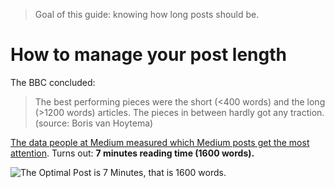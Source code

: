 > Goal of this guide: knowing how long posts should be.

# How to manage your post length

The BBC concluded:

> The best performing pieces were the short (<400 words) and the long (>1200 words) articles. The pieces in between hardly got any traction. (source: Boris van Hoytema)

[The data people at Medium measured which Medium posts get the most attention](https://medium.com/data-lab/the-optimal-post-is-7-minutes-74b9f41509b#.e0dqym2i3). Turns out: **7 minutes reading time (1600 words).**

![*The Optimal Post is 7 Minutes, that is 1600 words.*](https://cdn-images-1.medium.com/max/1600/1*6nX_PYNpn0Ajc0tardzIkg.png)
